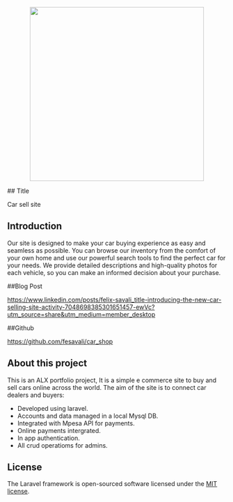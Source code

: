 <p align="center"><a href="https://laravel.com" target="_blank"><img src="https://raw.githubusercontent.com/laravel/art/master/logo-lockup/5%20SVG/2%20CMYK/1%20Full%20Color/laravel-logolockup-cmyk-red.svg" width="400"></a></p>
## Title


Car sell site


## Introduction


Our site is designed to make your car buying experience as easy and seamless as possible. You can browse our inventory from the comfort of your own home and use our powerful search tools to find the perfect car for your needs. We provide detailed descriptions and high-quality photos for each vehicle, so you can make an informed decision about your purchase.

##Blog Post


https://www.linkedin.com/posts/felix-savali_title-introducing-the-new-car-selling-site-activity-7048698385301651457-ewVc?utm_source=share&utm_medium=member_desktop


##Github


https://github.com/fesavali/car_shop

## About this project

This is an ALX portfolio project, It is a simple e commerce site to buy and sell cars online across the world. The aim of the site is to connect car dealers and buyers:

- Developed using laravel.
- Accounts and data managed in a local Mysql DB.
- Integrated with Mpesa API for payments.
- Online payments intergrated.
- In app authentication.
- All crud operatioms for admins.


## License

The Laravel framework is open-sourced software licensed under the [MIT license](https://opensource.org/licenses/MIT).
